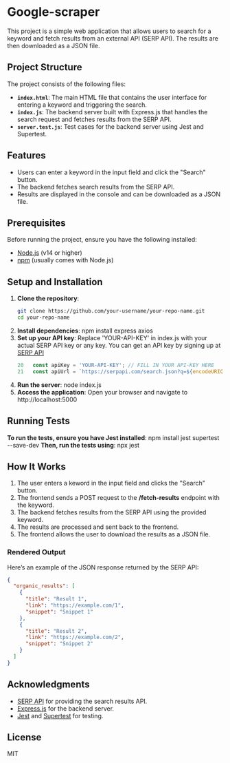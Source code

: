 # Google-scraper

This project is a simple web application that allows users to search for a keyword and fetch results from an external API (SERP API). The results are then downloaded as a JSON file.

## Project Structure

The project consists of the following files:

- **`index.html`**: The main HTML file that contains the user interface for entering a keyword and triggering the search.
- **`index.js`**: The backend server built with Express.js that handles the search request and fetches results from the SERP API.
- **`server.test.js`**: Test cases for the backend server using Jest and Supertest.

## Features

- Users can enter a keyword in the input field and click the "Search" button.
- The backend fetches search results from the SERP API.
- Results are displayed in the console and can be downloaded as a JSON file.

## Prerequisites

Before running the project, ensure you have the following installed:

- [Node.js](https://nodejs.org/) (v14 or higher)
- [npm](https://www.npmjs.com/) (usually comes with Node.js)

## Setup and Installation

1. **Clone the repository**:
   ```bash
   git clone https://github.com/your-username/your-repo-name.git
   cd your-repo-name
2. **Install dependencies**:
   npm install express axios
3. **Set up your API key**:
   Replace 'YOUR-API-KEY' in index.js with your actual SERP API key or any key.
   You can get an API key by signing up at [SERP API](https://serpapi.com)
   ```js
   20   const apiKey = 'YOUR-API-KEY'; // FILL IN YOUR API-KEY HERE
   21   const apiUrl = `https://serpapi.com/search.json?q=${encodeURIComponent(keyword)}&api_key=${apiKey}`;
   ```
5. **Run the server**:
   node index.js
6. **Access the application**:
   Open your browser and navigate to http://localhost:5000

## Running Tests

   **To run the tests, ensure you have Jest installed**:
      npm install jest supertest --save-dev
   **Then, run the tests using**:
      npx jest

  ## How It Works
  1. The user enters a keword in the input field and clicks the "Search" button.
  2. The frontend sends a POST request to the **/fetch-results** endpoint with the keyword.
  3. The backend fetches results from the SERP API using the provided keyword.
  4. The results are processed and sent back to the frontend.
  5. The frontend allows the user to download the results as a JSON file.


### Rendered Output
Here’s an example of the JSON response returned by the SERP API:

```json
{
  "organic_results": [
    {
      "title": "Result 1",
      "link": "https://example.com/1",
      "snippet": "Snippet 1"
    },
    {
      "title": "Result 2",
      "link": "https://example.com/2",
      "snippet": "Snippet 2"
    }
  ]
}
```
## Acknowledgments
- [SERP API](https://serpapi.com) for providing the search results API.
- [Express.js](https://expressjs.com) for the backend server.
- [Jest](https://jestjs.io) and [Supertest](https://github.com/ladjs/supertest) for testing.
## License
MIT
